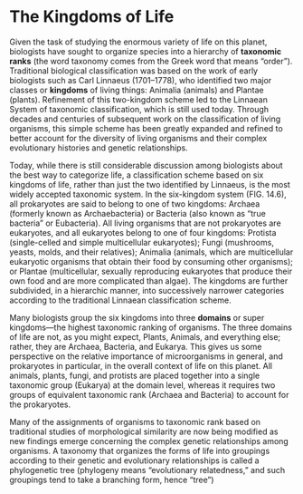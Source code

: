 # The Kingdoms of Life

Given the task of studying the enormous variety of life on this planet, biologists have sought to organize species into a hierarchy of **taxonomic ranks** \(the word taxonomy comes from the Greek word that means “order”\). Traditional biological classification was based on the work of early biologists such as Carl Linnaeus \(1701–1778\), who identified two major classes or **kingdoms** of living things: Animalia \(animals\) and Plantae \(plants\). Refinement of this two-kingdom scheme led to the Linnaean System of taxonomic classification, which is still used today. Through decades and centuries of subsequent work on the classification of living organisms, this simple scheme has been greatly expanded and refined to better account for the diversity of living organisms and their complex evolutionary histories and genetic relationships. 

Today, while there is still considerable discussion among biologists about the best way to categorize life, a classification scheme based on six kingdoms of life, rather than just the two identified by Linnaeus, is the most widely accepted taxonomic system. In the six-kingdom system \(FIG. 14.6\), all prokaryotes are said to belong to one of two kingdoms: Archaea \(formerly known as Archaebacteria\) or Bacteria \(also known as “true bacteria” or Eubacteria\). All living organisms that are not prokaryotes are eukaryotes, and all eukaryotes belong to one of four kingdoms: Protista \(single-celled and simple multicellular eukaryotes\); Fungi \(mushrooms, yeasts, molds, and their relatives\); Animalia \(animals, which are multicellular eukaryotic organisms that obtain their food by consuming other organisms\); or Plantae \(multicellular, sexually reproducing eukaryotes that produce their own food and are more complicated than algae\). The kingdoms are further subdivided, in a hierarchic manner, into successively narrower categories according to the traditional Linnaean classification scheme. 

Many biologists group the six kingdoms into three **domains** or super kingdoms—the highest taxonomic ranking of organisms. The three domains of life are not, as you might expect, Plants, Animals, and everything else; rather, they are Archaea, Bacteria, and Eukarya. This gives us some perspective on the relative importance of microorganisms in general, and prokaryotes in particular, in the overall context of life on this planet. All animals, plants, fungi, and protists are placed together into a single taxonomic group \(Eukarya\) at the domain level, whereas it requires two groups of equivalent taxonomic rank \(Archaea and Bacteria\) to account for the prokaryotes. 

Many of the assignments of organisms to taxonomic rank based on traditional studies of morphological similarity are now being modified as new findings emerge concerning the complex genetic relationships among organisms. A taxonomy that organizes the forms of life into groupings according to their genetic and evolutionary relationships is called a phylogenetic tree \(phylogeny means “evolutionary relatedness,” and such groupings tend to take a branching form, hence “tree”\)

